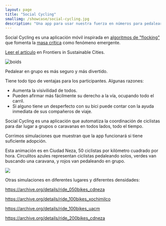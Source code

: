 ```yaml
---
layout: page
title: "Social Cycling"
smallimg: /showcase/social-cycling.jpg
description: "Una app para usar nuestra fuerza en números para pedalear seguros en ciudades con poca infraestructura para ciclistas."
---
```


Social Cycling es una aplicación móvil inspirada en [algoritmos de "flocking"](https://en.wikipedia.org/wiki/Boids) que
fomenta la [masa crítica](https://es.wikipedia.org/wiki/Masa_Cr%C3%ADtica_(evento_ciclista)) como fenómeno emergente.

[Leer el artículo](https://www.frontiersin.org/articles/10.3389/frsc.2020.00036/full) en Frontiers in Sustainable Cities.

![boids](/showcase/social-cycling-boids.gif)

Pedalear en grupo es más seguro y más divertido.

Tiene todo tipo de ventajas para los participantes. Algunas razones:

 - Aumenta la visivilidad de todos.
 - Pueden afirmar más fácilmente su derecho a la vía, ocupando todo el carril.
 - Si alguno tiene un desperfecto con su bici puede contar con la ayuda inmediata de sus compañeros de viaje. 

Social Cycling es una aplicación que automatiza la coordinación de
ciclistas para dar lugar a grupos o caravanas en todos lados, todo el
tiempo.

Corrimos simulaciones que muestran que la app funcionará si tiene suficiente adopción.

Esta animación es en Ciudad Neza, 50 ciclistas por kilómetro cuadrado por hora. Circulitos azules representan ciclistas pedaleando solos, verdes van buscando una caravana, y rojos van pedaleando en grupo.

<img src="https://archive.org/download/ride_050bikes_cdneza/ride_050bikes_cdneza.gif" />

Otras simulaciones en diferentes lugares y diferentes densidades:

<https://archive.org/details/ride_050bikes_cdneza>

<https://archive.org/details/ride_100bikes_xochimilco>

<https://archive.org/details/ride_100bikes_uacm>

<https://archive.org/details/ride_200bikes_cdneza>